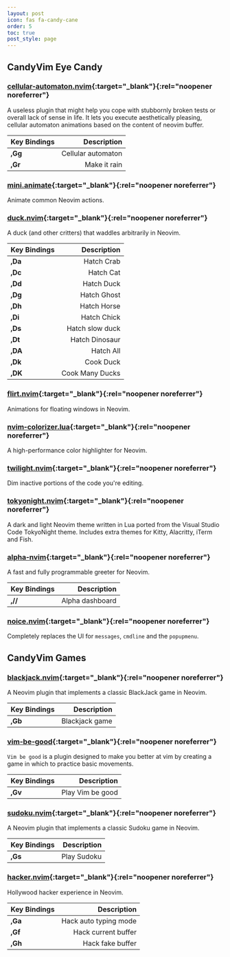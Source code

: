 ```yaml
---
layout: post
icon: fas fa-candy-cane
order: 5
toc: true
post_style: page
---
```


## CandyVim Eye Candy

### [cellular-automaton.nvim](https://github.com/eandrju/cellular-automaton.nvim){:target="\_blank"}{:rel="noopener noreferrer"}

A useless plugin that might help you cope with stubbornly broken tests or
overall lack of sense in life. It lets you execute aesthetically pleasing,
cellular automaton animations based on the content of neovim buffer.

| **Key Bindings** | **Description**   |
| :--------------- | ----------------: |
| **,Gg**        | Cellular automaton    |
| **,Gr**        | Make it rain          |

### [mini.animate](https://github.com/echasnovski/mini.animate){:target="\_blank"}{:rel="noopener noreferrer"}

Animate common Neovim actions.

### [duck.nvim](https://github.com/tamton-aquib/duck.nvim){:target="\_blank"}{:rel="noopener noreferrer"}

A duck (and other critters) that waddles arbitrarily in Neovim.

| **Key Bindings** | **Description**   |
| :--------------- | ----------------: |
| **,Da**        | Hatch Crab            |
| **,Dc**        | Hatch Cat             |
| **,Dd**        | Hatch Duck            |
| **,Dg**        | Hatch Ghost           |
| **,Dh**        | Hatch Horse           |
| **,Di**        | Hatch Chick           |
| **,Ds**        | Hatch slow duck       |
| **,Dt**        | Hatch Dinosaur        |
| **,DA**        | Hatch All             |
| **,Dk**        | Cook Duck             |
| **,DK**        | Cook Many Ducks       |

### [flirt.nvim](https://github.com/tamton-aquib/flirt.nvim){:target="\_blank"}{:rel="noopener noreferrer"}

Animations for floating windows in Neovim.

### [nvim-colorizer.lua](https://github.com/NvChad/nvim-colorizer.lua){:target="\_blank"}{:rel="noopener noreferrer"}

A high-performance color highlighter for Neovim.

### [twilight.nvim](https://github.com/folke/twilight.nvim){:target="\_blank"}{:rel="noopener noreferrer"}

Dim inactive portions of the code you're editing.

### [tokyonight.nvim](https://github.com/folke/tokyonight.nvim){:target="\_blank"}{:rel="noopener noreferrer"}

A dark and light Neovim theme written in Lua ported from the Visual Studio Code
TokyoNight theme. Includes extra themes for Kitty, Alacritty, iTerm and Fish.

### [alpha-nvim](https://github.com/goolord/alpha-nvim){:target="\_blank"}{:rel="noopener noreferrer"}

A fast and fully programmable greeter for Neovim.

| **Key Bindings** | **Description**   |
| :--------------- | ----------------: |
| **,//**        | Alpha dashboard       |

### [noice.nvim](https://github.com/folke/noice.nvim){:target="\_blank"}{:rel="noopener noreferrer"}

Completely replaces the UI for `messages`, `cmdline` and the `popupmenu`.

## CandyVim Games

### [blackjack.nvim](https://github.com/alanfortlink/blackjack.nvim){:target="\_blank"}{:rel="noopener noreferrer"}

A Neovim plugin that implements a classic BlackJack game in Neovim.

| **Key Bindings** | **Description**   |
| :--------------- | ----------------: |
| **,Gb**        | Blackjack game        |

### [vim-be-good](https://github.com/ThePrimeagen/vim-be-good){:target="\_blank"}{:rel="noopener noreferrer"}

`Vim be good` is a plugin designed to make you better at vim by creating
a game in which to practice basic movements.

| **Key Bindings** | **Description**   |
| :--------------- | ----------------: |
| **,Gv**        | Play Vim be good      |

### [sudoku.nvim](https://github.com/jim-fx/sudoku.nvim){:target="\_blank"}{:rel="noopener noreferrer"}

A Neovim plugin that implements a classic Sudoku game in Neovim.

| **Key Bindings** | **Description**   |
| :--------------- | ----------------: |
| **,Gs**        | Play Sudoku           |

### [hacker.nvim](https://github.com/letieu/hacker.nvim){:target="\_blank"}{:rel="noopener noreferrer"}

Hollywood hacker experience in Neovim.

| **Key Bindings** | **Description**   |
| :--------------- | ----------------: |
| **,Ga**        | Hack auto typing mode |
| **,Gf**        | Hack current buffer   |
| **,Gh**        | Hack fake buffer      |
